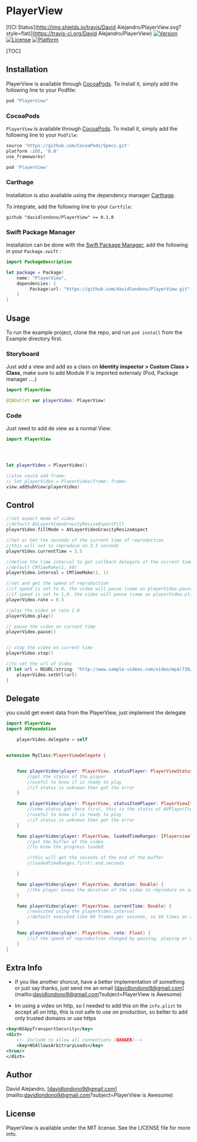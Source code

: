 # PlayerView

[![CI Status](http://img.shields.io/travis/David Alejandro/PlayerView.svg?style=flat)](https://travis-ci.org/David Alejandro/PlayerView)
[![Version](https://img.shields.io/cocoapods/v/PlayerView.svg?style=flat)](http://cocoapods.org/pods/PlayerView)
[![License](https://img.shields.io/cocoapods/l/PlayerView.svg?style=flat)](http://cocoapods.org/pods/PlayerView)
[![Platform](https://img.shields.io/cocoapods/p/PlayerView.svg?style=flat)](http://cocoapods.org/pods/PlayerView)

[TOC]
## Installation

PlayerView is available through [CocoaPods](http://cocoapods.org). To install
it, simply add the following line to your Podfile:

```ruby
pod "PlayerView"
```

### CocoaPods

`PlayerView` is available through [CocoaPods](http://cocoapods.org). To install
it, simply add the following line to your `Podfile`:


```ruby
source 'https://github.com/CocoaPods/Specs.git'
platform :iOS, '8.0'
use_frameworks!

pod 'PlayerView'
```

### Carthage

Installation is also available using the dependency manager [Carthage](https://github.com/Carthage/Carthage).

To integrate, add the following line to your `Cartfile`:

```ogdl
github "davidlondono/PlayerView" >= 0.1.0
```

### Swift Package Manager

Installation can be done with the [Swift Package Manager](https://swift.org/package-manager/), add the following in your `Package.swift` :

```Swift
import PackageDescription

let package = Package(
    name: "PlayerView",
    dependencies: [
        .Package(url: "https://github.com/davidlondono/PlayerView.git", majorVersion: 0),
    ]
)
```

## Usage

To run the example project, clone the repo, and run `pod install` from the Example directory first.


### Storyboard
Just add a view and add as a class on **Identity inspector > Custom Class > Class**, make sure to add Module if is imported externaly (Pod, Package manager ....)

```Swift
import PlayerView
```

```Swift
@IBOutlet var playerVideo: PlayerView!
```

### Code

Just need to add de view as a normal View:

```Swift
import PlayerView
```

```Swift



let playerVideo = PlayerVideo()

//also could add frame:
// let playerVideo = PlayerVideo(frame: frame)
view.addSubView(playerVideo)


```

## Control


```Swift
//set aspect mode of video
//default AVLayerVideoGravityResizeAspectFill
playerVideo.fillMode = AVLayerVideoGravityResizeAspect

//Set or Get the seconds of the current time of reproduction
//this will set to reproduce on 3.5 seconds
playerVideo.currentTime = 3.5

//define the time interval to get callback delegate of the current time of reproduction, default sends 60 times on 1 second
//default CMTimeMake(1, 60)
playerVideo.interval = CMTimeMake(1, 1)

//set and get the speed of reproduction
//if speed is set to 0, the video will pause (same as playerVideo.pause())
//if speed is set to 1,0, the video will pause (same as playerVideo.play())
playerVideo.rate = 0.5

//play the video at rate 1.0
playerVideo.play()

// pause the video on current time
playerVideo.pause()


// stop the video on current time
playerVideo.stop()

//to set the url of Video
if let url = NSURL(string: "http://www.sample-videos.com/video/mp4/720/big_buck_bunny_720p_30mb.mp4") {
	playerVideo.setUrl(url)
}
```
## Delegate
you could get event data from the PlayerView, just implement the delegate

```Swift
import PlayerView
import AVFoundation
```

```Swift
	playerVideo.delegate = self
```

```Swift

extension MyClass:PlayerViewDelegate {


	func playerVideo(player: PlayerView, statusPlayer: PlayerViewStatus, error: NSError?) {
        //got the status of the player
		//useful to know if is ready to play
		//if status is unknown then got the error
    }

	func playerVideo(player: PlayerView, statusItemPlayer: PlayerViewItemStatus, error: NSError?) {
		//some status got here first, this is the status of AVPlayerItem
		//useful to know if is ready to play
		//if status is unknown then got the error
	}

	func playerVideo(player: PlayerView, loadedTimeRanges: [PlayerviewTimeRange]) {
		//got the buffer of the video
		//to know the progress loaded

		//this will get the seconds of the end of the buffer
		//loadedTimeRanges.first!.end.seconds

	}

	func playerVideo(player: PlayerView, duration: Double) {
		//the player knows the duration of the video to reproduce on seconds
	}

	func playerVideo(player: PlayerView, currentTime: Double) {
		//executed using the playerVideo.interval
		//default executed like 60 frames per seconds, so 60 times on a second
	}

	func playerVideo(player: PlayerView, rate: Float) {
		//if the speed of reproduction changed by pausing, playing or changing speed
	}
}
```

## Extra Info

- If you like another shorcut, have a better implementation of something or just say thanks,  just send me an email [davidlondono9@gmail.com](mailto:davidlondono9@gmail.com?subject=PlayerView is Awesome)

- Im using a video on http, so I needed to add this on the `info.plist` to accept all on http,
this is not safe to use on production, so better to add only trusted domains or use https

```xml
<key>NSAppTransportSecurity</key>
<dict>
    <!--Include to allow all connections (DANGER)-->
    <key>NSAllowsArbitraryLoads</key>
<true/>
</dict>
```

## Author

David Alejandro, [davidlondono9@gmail.com](mailto:davidlondono9@gmail.com?subject=PlayerView is Awesome)

## License

PlayerView is available under the MIT license. See the LICENSE file for more info.
